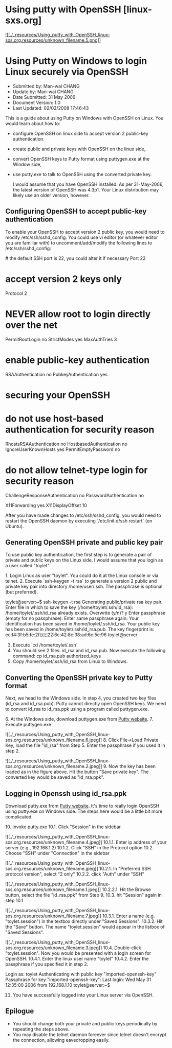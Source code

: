 # Using putty with OpenSSH [linux-sxs.org]

[![[./_resources/Using_putty_with_OpenSSH_linux-sxs.org.resources/unknown_filename.5.png]]](http://www.linux-sxs.org/index2.html)

# Using Putty on Windows to login Linux securely via OpenSSH

* Submitted by: Man-wai CHANG
* Update by: Man-wai CHANG
* Date Submitted: 31 May 2006
* Document Version: 1.0
* Last Updated: 02/02/2008 17:46:43

This is a guide about using Putty on Windows with OpenSSH on Linux. You would learn about how to:

* configure OpenSSH on linux side to accept version 2 public-key authentication.
* create public and private keys with OpenSSH on the linux side,
* convert OpenSSH keys to Putty format using puttygen.exe at the Window side,
* use putty.exe to talk to OpenSSH using the converted private key.
	
	I would assume that you have OpenSSH installed. As per 31-May-2006, the latest version of OpenSSH was 4.3p1. Your Linux distribution may likely use an older version, however.
	

## Configuring OpenSSH to accept public-key authentication

To enable your OpenSSH to accept version 2 public key, you would need to modify /etc/ssh/sshd\_config. You could use vi editor (or whatever editor you are familiar with) to uncomment/add/modify the following lines to /etc/ssh/sshd\_config:

\# the default SSH port is 22, you could alter it if necessary
Port 22

# accept version 2 keys only
Protocol 2

# NEVER allow root to login directly over the net
PermitRootLogin no
StrictModes yes
MaxAuthTries 3

# enable public-key authentication
RSAAuthentication no
PubkeyAuthentication yes

# securing your OpenSSH
# do not use host-based authentication for security reason
RhostsRSAAuthentication no
HostbasedAuthentication no
IgnoreUserKnownHosts yes
PermitEmptyPassword no

# do not allow telnet-type login for security reason
ChallengeResponseAuthentication no
PasswordAuthentication no

X11Forwarding yes
X11DisplayOffset 10

After you have made changes to /etc/ssh/sshd\_config, you would need to restart the OpenSSH daemon by executing \`/etc/init.d/ssh restart\` (on Ubuntu).

## Generating OpenSSH private and public key pair

To use public key authentication, the first step is to generate a pair of private and public keys on the Linux side. I would assume that you login as a user called "toylet".

1\. Login Linux as user "toylet". You could do it at the Linux console
   or via telnet.
2. Execute \`ssh-keygen -t rsa\` to generate a version 2 public
   and private key pair into directory /home/user/.ssh.
   The passphrase is optional (but preferred).

toylet@server:~$ ssh-keygen -t rsa
Generating public/private rsa key pair.
Enter file in which to save the key (/home/toylet/.ssh/id\_rsa):
/home/toylet/.ssh/id\_rsa already exists.
Overwrite (y/n)? y
Enter passphrase (empty for no passphrase):
Enter same passphrase again:
Your identification has been saved in /home/toylet/.ssh/id\_rsa.
Your public key has been saved in /home/toylet/.ssh/id\_rsa.pub.
The key fingerprint is:
ec:f4:3f:b5:fe:2f:de:22:6c:42:8c:38:ad:6c:5e:96 toylet@server

3. Execute \`cd /home/toylet/.ssh\`
4. You should see 2 files: id\_rsa and id\_rsa.pub.
   Now execute the following command:
   cp id\_rsa.pub authorized\_keys
5. Copy /home/toylet/.ssh/id\_rsa from Linux to Windows.

## Converting the OpenSSH private key to Putty format

Next, we head to the Windows side. In step 4, you created two key files (id\_rsa and id\_rsa.pub). Putty cannot directly open OpenSSH keys. We need to convert id\_rsa to id\_rsa.ppk using a program called puttygen.exe.

6\. At the Windows side, download puttygen.exe from [Putty website](http://www.chiark.greenend.org.uk/~sgtatham/putty/download.html).
7. Execute puttygen.exe

![[./_resources/Using_putty_with_OpenSSH_linux-sxs.org.resources/unknown_filename.6.jpeg]]
8\. Click File->Load Private Key, load the file "id\_rsa" from Step 5.
   Enter the passphrase if you used it in step 2.

![[./_resources/Using_putty_with_OpenSSH_linux-sxs.org.resources/unknown_filename.2.jpeg]]
9\. Now the key has been loaded as in the figure above.
   Hit the button "Save private key".
   The converted key would be saved as "id\_rsa.ppk".

## Logging in Openssh using id\_rsa.ppk

Download putty.exe from [Putty website](http://www.chiark.greenend.org.uk/~sgtatham/putty/download.html). It's time to really login OpenSSH using putty.exe on Windows side. The steps here would be a little bit more complicated.

10\. Invoke putty.exe
10.1. Click "Session" in the sidebar.

![[./_resources/Using_putty_with_OpenSSH_linux-sxs.org.resources/unknown_filename.4.jpeg]]
10.1.1. Enter ip address of your server (e.g., 192.168.1.2)
10.1.2. Click "SSH" in the Protocol option
10.2. Choose "SSH" under "Connection" in the sidebar

![[./_resources/Using_putty_with_OpenSSH_linux-sxs.org.resources/unknown_filename.jpeg]]
10.2.1. In "Preferred SSH protocol version", select "2 only"
10.2.2. click "Auth" under "SSH"

![[./_resources/Using_putty_with_OpenSSH_linux-sxs.org.resources/unknown_filename.1.jpeg]]
10.2.2.1. Hit the Browse button, select the file "id\_rsa.ppk" from Step 9.
10.3. hit "Session" again in step 10.1

![[./_resources/Using_putty_with_OpenSSH_linux-sxs.org.resources/unknown_filename.7.jpeg]]
10.3.1. Enter a name (e.g. "toylet.session") in the textbox directly
        under "Saved Sessions".
10.3.2. Hit the "Save" button. The name "toylet.session" would appear in
        the listbox of "Saved Sessions".

![[./_resources/Using_putty_with_OpenSSH_linux-sxs.org.resources/unknown_filename.3.jpeg]]
10.4. Double-click "toylet.session". Now you would be presented
      with a login screen for OpenSSH.
10.4.1. Enter the linux user name "toylet"
10.4.2. Enter the passphrase if you specified it in step 2.

Login as: toylet
Authenticating with public key "imported-openssh-key"
Passphrase for key "imported-openssh-key":
Last login: Wed May 31 12:35:00 2006 from 192.168.1.10
toylet@server:~$

11. You have successfully logged into your Linux server via OpenSSH.

## Epilogue

* You should change both your private and public keys periodically by repeating the steps above.
* You may disable the telnet daemon foreever since telnet doesn't encrypt the connection, allowing eavedropping easily.
